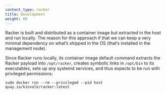 ```yaml
---
content_type: racker
title: Development
weight: 60
---
```


Racker is built and distributed as a container image but extracted in the host and run locally. The reason for this approach if that we can keep a very minimal dependency on what’s shipped in the OS (that’s installed in the management node).

Since Racker runs locally, its container image default command extracts the Racker payload into `/opt/racker`, creates symbolic links in `/opt/bin` to its executables, sets up any systemd services, and thus expects to be run with privileged permissions:

`sudo docker run --rm --privileged --pid host quay.io/kinvolk/racker:latest`

